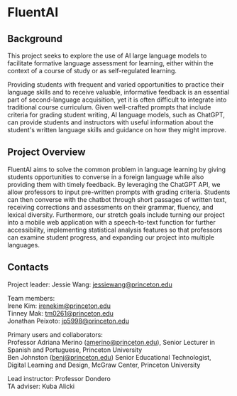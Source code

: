 # FluentAI

## Background

This project seeks to explore the use of AI large language models to facilitate formative language assessment for learning, either within the context of a course of study or as self-regulated learning.

Providing students with frequent and varied opportunities to practice their language skills and to receive valuable, informative feedback is an essential part of second-language acquisition, yet it is often difficult to integrate into traditional course curriculum. Given well-crafted prompts that include criteria for grading student writing, AI language models, such as ChatGPT, can provide students and instructors with useful information about the student's written language skills and guidance on how they might improve.

## Project Overview

FluentAI aims to solve the common problem in language learning by giving students opportunities to converse in a foreign language while also providing them with timely feedback. By leveraging the ChatGPT API, we allow professors to input pre-written prompts with grading criteria. Students can then converse with the chatbot through short passages of written text, receiving corrections and assessments on their grammar, fluency, and lexical diversity. Furthermore, our stretch goals include turning our project into a mobile web application with a speech-to-text function for further accessibility, implementing statistical analysis features so that professors can examine student progress, and expanding our project into multiple languages.

## Contacts

Project leader: Jessie Wang: jessiewang@princeton.edu

Team members: <br>
Irene Kim: irenekim@princeton.edu <br>
Tinney Mak: tm0261@princeton.edu <br>
Jonathan Peixoto: jp5998@princeton.edu

Primary users and collaborators: <br>
Professor Adriana Merino (amerino@princeton.edu), Senior Lecturer in Spanish and Portuguese, Princeton University <br>
Ben Johnston (benj@princeton.edu) Senior Educational Technologist, Digital Learning and Design, McGraw Center, Princeton University

Lead instructor: Professor Dondero <br>
TA adviser: Kuba Alicki




